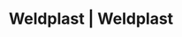 ---
Filename: "eshop-products-variant744"
Link: "file:/Users/vinayakpatel/Downloads/www.weldplast.cz/eshop_products_compare/add/eshop-products-variant744"
product_name: "null"
product_id: "null"
title: "Weldplast | Weldplast"
product_desc: ""
product_specs: ""
product_downloads: ""
href: ""
p_desc_2: ""
accessories: ""
similar_products: ""
---